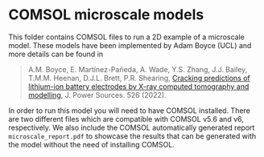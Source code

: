 # COMSOL microscale models

This folder contains COMSOL files to run a 2D example of a microscale model. These models have been implemented by Adam Boyce (UCL) and more details can be found in

> A.M. Boyce, E. Martínez-Pañeda, A. Wade, Y.S. Zhang, J.J. Bailey, T.M.M. Heenan, D.J.L. Brett, P.R. Shearing, [Cracking predictions of lithium-ion battery electrodes by X-ray computed tomography and modelling](https://doi.org/10.1016/j.jpowsour.2022.231119), J. Power Sources. 526 (2022).

In order to run this model you will need to have COMSOL installed. There are two different files which are compatible with COMSOL v5.6 and v6, respectively. We also include the COMSOL automatically generated report `microscale_report.pdf` to showcase the results that can be generated with the model without the need of installing COMSOL.
